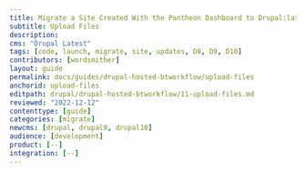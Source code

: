```yaml
---
title: Migrate a Site Created With the Pantheon Dashboard to Drupal:latest + Build Tools
subtitle: Upload Files
description: 
cms: "Drupal Latest"
tags: [code, launch, migrate, site, updates, D8, D9, D10]
contributors: [wordsmither]
layout: guide
permalink: docs/guides/drupal-hosted-btworkflow/upload-files
anchorid: upload-files
editpath: drupal/drupal-hosted-btworkflow/11-upload-files.md
reviewed: "2022-12-12"
contenttype: [guide]
categories: [migrate]
newcms: [drupal, drupal9, drupal10]
audience: [development]
product: [--]
integration: [--]
---
```


<Partial file="drupal/migrate-add-files-part1.md" />
   <Partial file="drupal/migrate-add-files-part2-not-nested.md" />
   <Partial file="drupal/migrate-add-files-part3.md" />
